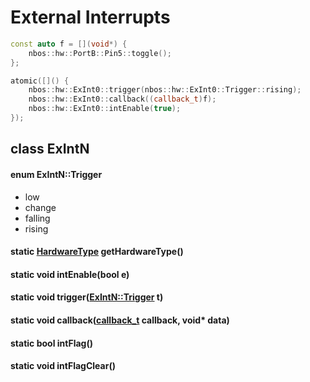 # External Interrupts

```c++
const auto f = [](void*) {
    nbos::hw::PortB::Pin5::toggle();
};

atomic([]() {
    nbos::hw::ExInt0::trigger(nbos::hw::ExInt0::Trigger::rising);
    nbos::hw::ExInt0::callback((callback_t)f);
    nbos::hw::ExInt0::intEnable(true);
});
```

## class ExIntN

#### enum ExIntN::Trigger
* low
* change
* falling
* rising

#### static [HardwareType](hardwaretype.hpp.md#enum-hardwaretype) getHardwareType()

#### static void intEnable(bool e)

#### static void trigger([ExIntN::Trigger](exint.hpp.md#enum-exintntrigger) t)

#### static void callback([callback_t](../type.hpp.md#using-callbackt--void-void) callback, void\* data)

#### static bool intFlag()

#### static void intFlagClear()

